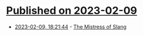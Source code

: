 # [Published on 2023-02-09](index.md)

* [2023-02-09, 18:21:44](https://news.ycombinator.com/item?id=34728704) - [The Mistress of Slang](https://www.chronicle.com/article/the-mistress-of-slang)
